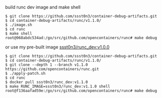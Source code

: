 build runc dev image and make shell

```
$ git clone https://github.com/ssst0n3/container-debug-artifacts.git
$ cd container-debug-artifacts/runc/v1.1.0/
$ ./image.sh
$ cd runc
$ make shell
root@968abdc534ad:/go/src/github.com/opencontainers/runc# make debug
```

or use my pre-built image [ssst0n3/runc_dev:v1.0.0](https://hub.docker.com/layers/ssst0n3/runc_dev/v1.0.0/images/sha256-5c85d74df7bbdb00b84f967284c676332b9095a5ff033e0e7601bf15794c7dc0?context=explore)

```
$ git clone https://github.com/ssst0n3/container-debug-artifacts.git
$ cd container-debug-artifacts/runc/v1.1.0/
$ git clone --depth 1 --branch v1.1.0 https://github.com/opencontainers/runc.git
$ ./apply-patch.sh
$ cd runc
$ docker pull ssst0n3/runc_dev:v1.1.0
$ make RUNC_IMAGE=ssst0n3/runc_dev:v1.1.0 shell
root@f136aafad59e:/go/src/github.com/opencontainers/runc# make debug
```
